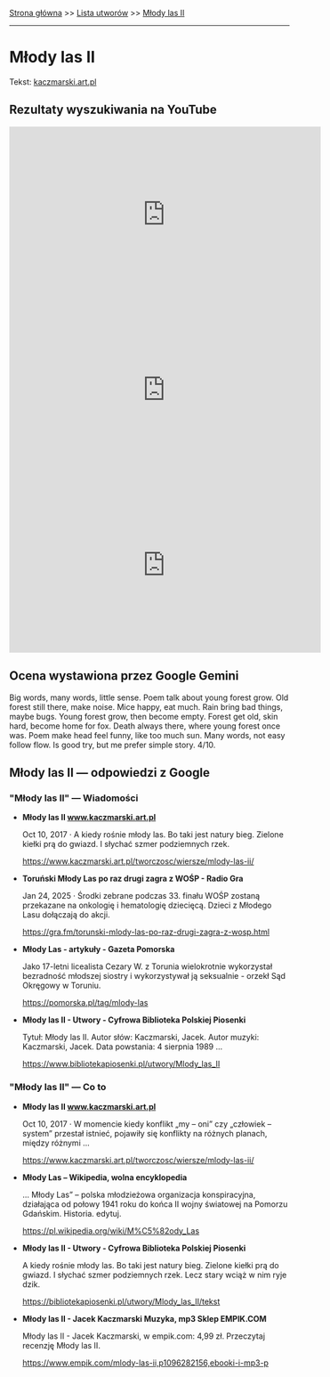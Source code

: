 [Strona główna](../index.md) >> [Lista utworów](../list.md) >> [Młody las II](304.md)

---

# Młody las II

Tekst: [kaczmarski.art.pl](https://www.kaczmarski.art.pl/tworczosc/wiersze/mlody-las-ii/)

## Rezultaty wyszukiwania na YouTube

<iframe width="560" height="315" src="https://www.youtube.com/embed/l9VzVpuyKCc?si=IdontcarewhotheIRSsendsImnotpayingtaxes" title="YouTube video player" frameborder="0" allow="accelerometer; autoplay; clipboard-write; encrypted-media; gyroscope; picture-in-picture; web-share" referrerpolicy="strict-origin-when-cross-origin" allowfullscreen></iframe>

<iframe width="560" height="315" src="https://www.youtube.com/embed/keQQGDis6_g?si=IdontcarewhotheIRSsendsImnotpayingtaxes" title="YouTube video player" frameborder="0" allow="accelerometer; autoplay; clipboard-write; encrypted-media; gyroscope; picture-in-picture; web-share" referrerpolicy="strict-origin-when-cross-origin" allowfullscreen></iframe>

<iframe width="560" height="315" src="https://www.youtube.com/embed/VNZM9sYs18U?si=IdontcarewhotheIRSsendsImnotpayingtaxes" title="YouTube video player" frameborder="0" allow="accelerometer; autoplay; clipboard-write; encrypted-media; gyroscope; picture-in-picture; web-share" referrerpolicy="strict-origin-when-cross-origin" allowfullscreen></iframe>

## Ocena wystawiona przez Google Gemini

Big words, many words, little sense. Poem talk about young forest grow. Old forest still there, make noise. Mice happy, eat much. Rain bring bad things, maybe bugs. Young forest grow, then become empty. Forest get old, skin hard, become home for fox. Death always there, where young forest once was. Poem make head feel funny, like too much sun. Many words, not easy follow flow. Is good try, but me prefer simple story. 4/10.


## Młody las II — odpowiedzi z Google

### "Młody las II" — Wiadomości

- **Młody las II www.kaczmarski.art.pl**

    Oct 10, 2017  ·  A kiedy rośnie młody las. Bo taki jest natury bieg. Zielone kiełki prą do gwiazd. I słychać szmer podziemnych rzek. 

   <https://www.kaczmarski.art.pl/tworczosc/wiersze/mlody-las-ii/>
- **Toruński Młody Las po raz drugi zagra z WOŚP - Radio Gra**

    Jan 24, 2025  ·  Środki zebrane podczas 33. finału WOŚP zostaną przekazane na onkologię i hematologię dziecięcą. Dzieci z Młodego Lasu dołączają do akcji. 

   <https://gra.fm/torunski-mlody-las-po-raz-drugi-zagra-z-wosp.html>
- **Młody Las - artykuły - Gazeta Pomorska**

    Jako 17-letni licealista Cezary W. z Torunia wielokrotnie wykorzystał bezradność młodszej siostry i wykorzystywał ją seksualnie - orzekł Sąd Okręgowy w Toruniu. 

   <https://pomorska.pl/tag/mlody-las>
- **Młody las II - Utwory - Cyfrowa Biblioteka Polskiej Piosenki**

    Tytuł: Młody las II. Autor słów: Kaczmarski, Jacek. Autor muzyki: Kaczmarski, Jacek. Data powstania: 4 sierpnia 1989 ... 

   <https://www.bibliotekapiosenki.pl/utwory/Mlody_las_II>

### "Młody las II" — Co to

- **Młody las II www.kaczmarski.art.pl**

    Oct 10, 2017  ·  W momencie kiedy konflikt „my – oni” czy „człowiek – system” przestał istnieć, pojawiły się konflikty na różnych planach, między różnymi ... 

   <https://www.kaczmarski.art.pl/tworczosc/wiersze/mlody-las-ii/>
- **Młody Las – Wikipedia, wolna encyklopedia**

    ... Młody Las” – polska młodzieżowa organizacja konspiracyjna, działająca od połowy 1941 roku do końca II wojny światowej na Pomorzu Gdańskim. Historia. edytuj. 

   <https://pl.wikipedia.org/wiki/M%C5%82ody_Las>
- **Młody las II - Utwory - Cyfrowa Biblioteka Polskiej Piosenki**

    A kiedy rośnie młody las. Bo taki jest natury bieg. Zielone kiełki prą do gwiazd. I słychać szmer podziemnych rzek. Lecz stary wciąż w nim ryje dzik. 

   <https://bibliotekapiosenki.pl/utwory/Mlody_las_II/tekst>
- **Młody las II - Jacek Kaczmarski  Muzyka, mp3 Sklep EMPIK.COM**

    Młody las II - Jacek Kaczmarski, w empik.com: 4,99 zł. Przeczytaj recenzję Młody las II. 

   <https://www.empik.com/mlody-las-ii,p1096282156,ebooki-i-mp3-p>

